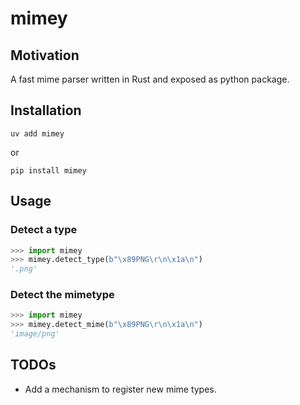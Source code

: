# mimey

## Motivation

A fast mime parser written in Rust and exposed as python package.

## Installation

```
uv add mimey
```

or

```
pip install mimey
```

## Usage


### Detect a type
```python
>>> import mimey
>>> mimey.detect_type(b"\x89PNG\r\n\x1a\n")
'.png'
```

### Detect the mimetype

```python
>>> import mimey
>>> mimey.detect_mime(b"\x89PNG\r\n\x1a\n")
'image/png'
```

## TODOs

- Add a mechanism to register new mime types.
